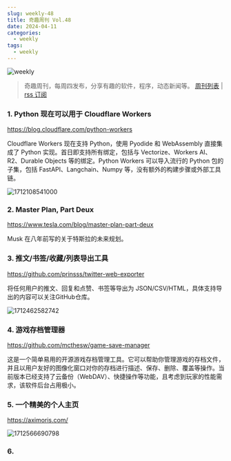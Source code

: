 ```yaml
---
slug: weekly-48
title: 奇趣周刊 Vol.48
date: 2024-04-11
categories:
  - weekly
tags:
  - weekly
---
```


![weekly](https://imgurl.zishu.me/weekly.webp)

> 奇趣周刊，每周四发布，分享有趣的软件，程序，动态新闻等。 [周刊列表](/categories/weekly/) | [rss 订阅](/categories/weekly/index.xml)

### 1. Python 现在可以用于 Cloudflare Workers

https://blog.cloudflare.com/python-workers

Cloudflare Workers 现在支持 Python，使用 Pyodide 和 WebAssembly 直接集成了 Python 实现。首日即支持所有绑定，包括与 Vectorize、Workers AI、R2、Durable Objects 等的绑定。Python Workers 可以导入流行的 Python 包的子集，包括 FastAPI、Langchain、Numpy 等，没有额外的构建步骤或外部工具链。

![1712108541000](https://imgurl.zishu.me/2024/04/1712108541000.webp)

### 2. Master Plan, Part Deux

https://www.tesla.com/blog/master-plan-part-deux

Musk 在八年前写的关于特斯拉的未来规划。

### 3. 推文/书签/收藏/列表导出工具

https://github.com/prinsss/twitter-web-exporter

将任何用户的推文、回复和点赞、书签等导出为 JSON/CSV/HTML，具体支持导出的内容可以关注GitHub仓库。

![1712462582742](https://imgurl.zishu.me/2024/04/1712462582742.webp)

### 4. 游戏存档管理器

https://github.com/mcthesw/game-save-manager

这是一个简单易用的开源游戏存档管理工具。它可以帮助你管理游戏的存档文件，并且以用户友好的图像化窗口对你的存档进行描述、保存、删除、覆盖等操作。当前版本已经支持了云备份（WebDAV）、快捷操作等功能，且考虑到玩家的性能需求，该软件后台占用极小。

### 5. 一个精美的个人主页

https://aximoris.com/

![1712566690798](https://imgurl.zishu.me/2024/04/1712566690798.webp)

### 6. 